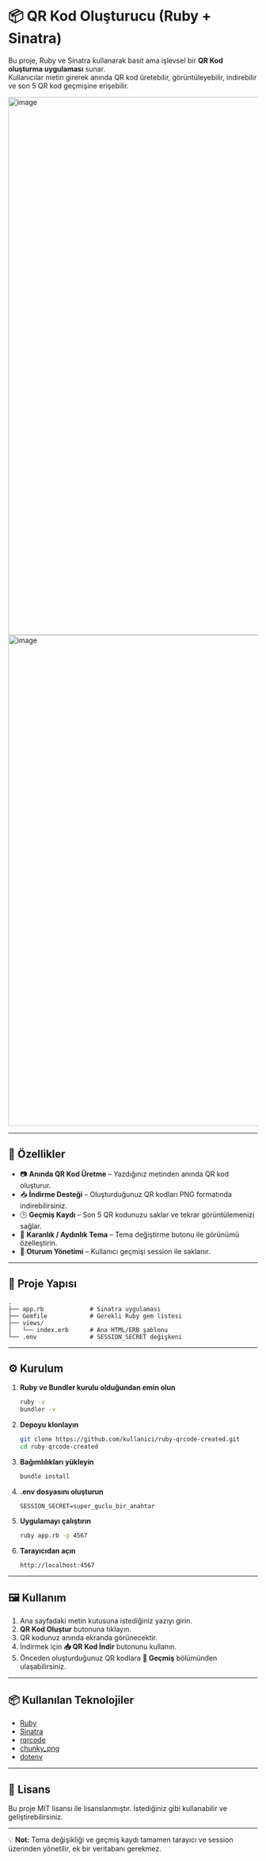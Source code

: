 # 📦 QR Kod Oluşturucu (Ruby + Sinatra)

Bu proje, Ruby ve Sinatra kullanarak basit ama işlevsel bir **QR Kod oluşturma uygulaması** sunar.  
Kullanıcılar metin girerek anında QR kod üretebilir, görüntüleyebilir, indirebilir ve son 5 QR kod geçmişine erişebilir.

<img width="1910" height="1084" alt="image" src="https://github.com/user-attachments/assets/c3631201-9a08-44ca-8026-8611f7e86253" />
<img width="1919" height="989" alt="image" src="https://github.com/user-attachments/assets/a83a1e71-159f-492c-a134-43a60e3da97a" />

---

## 🚀 Özellikler
- 📷 **Anında QR Kod Üretme** – Yazdığınız metinden anında QR kod oluşturur.
- 📥 **İndirme Desteği** – Oluşturduğunuz QR kodları PNG formatında indirebilirsiniz.
- 🕒 **Geçmiş Kaydı** – Son 5 QR kodunuzu saklar ve tekrar görüntülemenizi sağlar.
- 🌙 **Karanlık / Aydınlık Tema** – Tema değiştirme butonu ile görünümü özelleştirin.
- 💾 **Oturum Yönetimi** – Kullanıcı geçmişi session ile saklanır.

---

## 📂 Proje Yapısı
```
.
├── app.rb             # Sinatra uygulaması
├── Gemfile            # Gerekli Ruby gem listesi
├── views/
│   └── index.erb      # Ana HTML/ERB şablonu
└── .env               # SESSION_SECRET değişkeni
```

---

## ⚙️ Kurulum

1. **Ruby ve Bundler kurulu olduğundan emin olun**
   ```bash
   ruby -v
   bundler -v
   ```

2. **Depoyu klonlayın**
   ```bash
   git clone https://github.com/kullanici/ruby-qrcode-created.git
   cd ruby-qrcode-created
   ```

3. **Bağımlılıkları yükleyin**
   ```bash
   bundle install
   ```

4. **.env dosyasını oluşturun**
   ```env
   SESSION_SECRET=super_guclu_bir_anahtar
   ```

5. **Uygulamayı çalıştırın**
   ```bash
   ruby app.rb -p 4567
   ```

6. **Tarayıcıdan açın**
   ```
   http://localhost:4567
   ```

---

## 🖼 Kullanım
1. Ana sayfadaki metin kutusuna istediğiniz yazıyı girin.
2. **QR Kod Oluştur** butonuna tıklayın.
3. QR kodunuz anında ekranda görünecektir.
4. İndirmek için **📥 QR Kod İndir** butonunu kullanın.
5. Önceden oluşturduğunuz QR kodlara **📜 Geçmiş** bölümünden ulaşabilirsiniz.

---

## 📦 Kullanılan Teknolojiler
- [Ruby](https://www.ruby-lang.org/)
- [Sinatra](https://sinatrarb.com/)
- [rqrcode](https://github.com/whomwah/rqrcode)
- [chunky_png](https://github.com/wvanbergen/chunky_png)
- [dotenv](https://github.com/bkeepers/dotenv)

---

## 📜 Lisans
Bu proje MIT lisansı ile lisanslanmıştır. İstediğiniz gibi kullanabilir ve geliştirebilirsiniz.

---

💡 **Not:** Tema değişikliği ve geçmiş kaydı tamamen tarayıcı ve session üzerinden yönetilir, ek bir veritabanı gerekmez.
